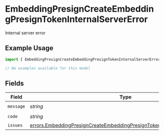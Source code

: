 # EmbeddingPresignCreateEmbeddingPresignTokenInternalServerError

Internal server error

## Example Usage

```typescript
import { EmbeddingPresignCreateEmbeddingPresignTokenInternalServerError } from "@documenso/sdk-typescript/models/errors";

// No examples available for this model
```

## Fields

| Field                                                                                                                                                                      | Type                                                                                                                                                                       | Required                                                                                                                                                                   | Description                                                                                                                                                                |
| -------------------------------------------------------------------------------------------------------------------------------------------------------------------------- | -------------------------------------------------------------------------------------------------------------------------------------------------------------------------- | -------------------------------------------------------------------------------------------------------------------------------------------------------------------------- | -------------------------------------------------------------------------------------------------------------------------------------------------------------------------- |
| `message`                                                                                                                                                                  | *string*                                                                                                                                                                   | :heavy_check_mark:                                                                                                                                                         | N/A                                                                                                                                                                        |
| `code`                                                                                                                                                                     | *string*                                                                                                                                                                   | :heavy_check_mark:                                                                                                                                                         | N/A                                                                                                                                                                        |
| `issues`                                                                                                                                                                   | [errors.EmbeddingPresignCreateEmbeddingPresignTokenInternalServerErrorIssue](../../models/errors/embeddingpresigncreateembeddingpresigntokeninternalservererrorissue.md)[] | :heavy_minus_sign:                                                                                                                                                         | N/A                                                                                                                                                                        |